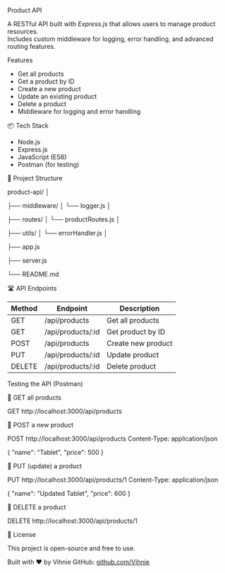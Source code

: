 Product API

A RESTful API built with *Express.js* that allows users to manage product resources.  
Includes custom middleware for logging, error handling, and advanced routing features.

 Features

- Get all products  
- Get a product by ID  
- Create a new product  
- Update an existing product  
- Delete a product  
- Middleware for logging and error handling

📦 Tech Stack

- Node.js  
- Express.js  
- JavaScript (ES6)  
- Postman (for testing)

📂 Project Structure

product-api/
│

├── middleware/
│   └── logger.js
│

├── routes/
│   └── productRoutes.js
│

├── utils/
│   └── errorHandler.js
│

├── app.js

├── server.js

└── README.md


🛣 API Endpoints

| Method | Endpoint             | Description           |
|--------|----------------------|-----------------------|
| GET    | /api/products      | Get all products      |
| GET    | /api/products/:id  | Get product by ID     |
| POST   | /api/products      | Create new product    |
| PUT    | /api/products/:id  | Update product        |
| DELETE | /api/products/:id  | Delete product        |


Testing the API (Postman)

🔹 GET all products

GET http://localhost:3000/api/products


🔹 POST a new product

POST http://localhost:3000/api/products
Content-Type: application/json

{
  "name": "Tablet",
  "price": 500
}


🔹 PUT (update) a product

PUT http://localhost:3000/api/products/1
Content-Type: application/json

{
  "name": "Updated Tablet",
  "price": 600
}


🔹 DELETE a product

DELETE http://localhost:3000/api/products/1



 📄 License

This project is open-source and free to use.

Built with ❤ by Vihnie 
GitHub: [github.com/Vihnie](https://github.com/Vihnie)
